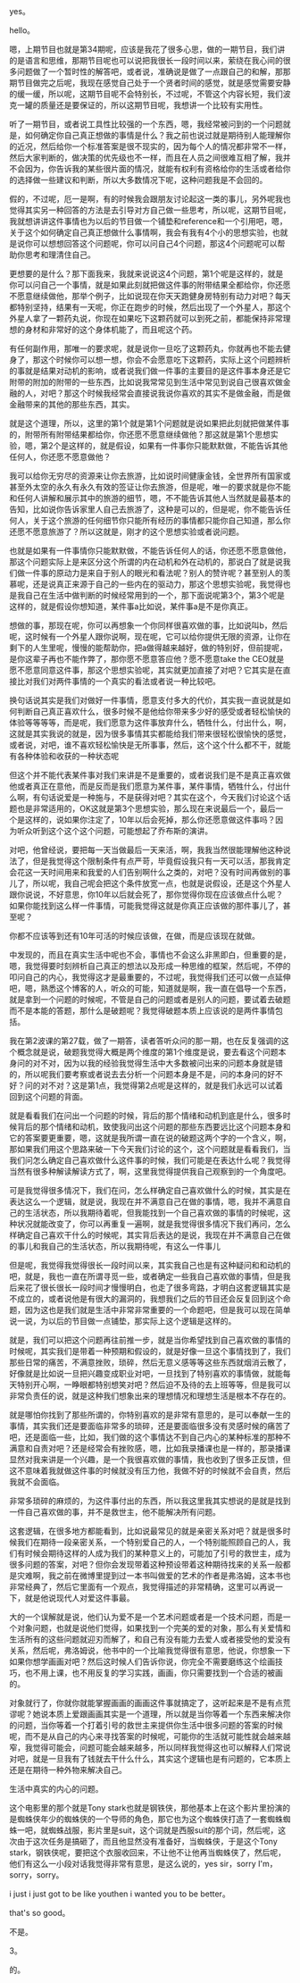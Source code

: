 yes。

hello。

嗯，上期节目也就是第34期呢，应该是我花了很多心思，做的一期节目，我们讲的是语言和思维，那期节目呢也可以说把我很长一段时间以来，萦绕在我心间的很多问题做了一个暂时性的解答吧，或者说，准确说是做了一点跟自己的和解，那那期节目做完之后呢，我现在感觉自己处于一个贤者时间的感觉，就是感觉需要安静的缓一缓，所以呢，这期节目呢不会特别长，不过呢，不管这个内容长短，我们波克一罐的质量还是要保证的，所以这期节目呢，我想讲一个比较有实用性。

听了一期节目，或者说工具性比较强的一个东西，嗯，我经常被问到的一个问题就是，如何确定你自己真正想做的事情是什么？我之前也说过就是期待别人能理解你的近况，然后给你一个标准答案是很不现实的，因为每个人的情况都非常不一样，然后大家判断的，做决策的优先级也不一样，而且在人员之间很难互相了解，我并不会因为，你告诉我的某些很片面的情况，就能有权利有资格给你的生活或者给你的选择做一些建议和判断，所以大多数情况下呢，这种问题我是不会回的。

假的，不过呢，厄一是啊，有的时候我会跟朋友讨论起这一类的事儿，另外呢我也觉得其实另一种回答的方法是去引导对方自己做一些思考，所以呢，这期节目呢，我就想讲讲这件事情也为以后的节目做一个铺垫和reference和一个引用吧，嗯，关于这个如何确定自己真正想做什么事情啊，我会有我有4个小的思想实验，也就是说你可以想想回答这个问题呢，你可以问自己4个问题，那这4个问题呢可以帮助你思考和理清住自己。

更想要的是什么？那下面我来，我就来说说这4个问题，第1个呢是这样的，就是你可以问自己一个事情，就是如果此刻就把做这件事的附带结果全都给你，你还愿不愿意继续做他，那举个例子，比如说现在你天天跑健身房特别有动力对吧？每天都特别坚持，结果有一天呢，你正在跑步的时候，然后出现了一个外星人，那这个外星人拿了一颗药丸说，你现在如果吃下这颗药就可以到死之前，都能保持非常理想的身材和非常好的这个身体机能了，而且呢这个药。

有任何副作用，那唯一的要求呢，就是说你一旦吃了这颗药丸，你就再也不能去健身了，那这个时候你可以想一想，你会不会愿意吃下这颗药，实际上这个问题辨析的事就是结果对动机的影响，或者说我们做一件事的主要目的是这件事本身还是它附带的附加的附带的一些东西，比如说我常常见到生活中常见到说自己很喜欢做金融的人，对吧？那这个时候我经常会直接说我说你喜欢的其实不是做金融，而是做金融带来的其他的那些东西，其实。

就是这个道理，所以，这里的第1个就是第1个问题就是说如果把此刻就把做某件事的，附带所有附带结果都给你，你还愿不愿意继续做他？那这就是第1个思想实验，嗯，第2个是这样的，就是假设，如果有一件事你只能默默做，不能告诉其他任何人，你还愿不愿意做他？

我可以给你无穷尽的资源来让你去旅游，比如说时间健康金钱，全世界所有国家或甚至外太空的永久有永久有效的签证让你去旅游，但是呢，唯一的要求就是你不能和任何人讲解和展示其中的旅游的细节，嗯，不不能告诉其他人当然就是最基本的告知，比如说你告诉家里人自己去旅游了，这种是可以的，但是呢，你不能告诉任何人，关于这个旅游的任何细节你只能所有经历的事情都只能你自己知道，那么你还愿不愿意旅游了？所以这就是，刚才的这个思想实验或者说问题。

也就是如果有一件事情你只能默默做，不能告诉任何人的话，你还愿不愿意做他，那这个问题实际上是来区分这个所谓的内在动机和外在动机的，那说白了就是说我们做一件事的原动力是来自于别人的眼光和看法呢？别人的赞许呢？甚至别人的羡慕呢，还是说真正来源于自己的一些内在的驱动力，那这个思想实验呢，我觉得也是我自己在生活中做判断的时候经常用到的一个，那下面说呢第3个，第3个呢是这样的，就是假设你想知道，某件事a比如说，某件事a是不是你真正。

想做的事，那现在呢，你可以再想象一个你同样很喜欢做的事，比如说叫b，然后呢，这时候有一个外星人跟你说啊，现在呢，它可以给你提供无限的资源，让你在剩下的人生里呢，慢慢的能帮助你，把a做得越来越好，做的特别好，但前提呢，是你这辈子再也不能作弊了，那你愿不愿意答应他？愿不愿意take the CEO就是愿不愿意同意这件事，那这个思想实验呢，其实就更加直接了对吧？它其实是在直接比对我们对两件事情的一个真实的看法或者说一种比较吧。

换句话说其实是我们对做好一件事情，愿意支付多大的代价，其实我一直说就是如何判断自己真正喜欢什么，很多时候不是他给你带来多少好的感受或者轻松愉快的体验等等等等，而是呢，我们愿意为这件事放弃什么，牺牲什么，付出什么，啊，这就是其实我说的就是，因为很多事情其实都能给我们带来很轻松很愉快的感觉，或者说，对吧，谁不喜欢轻松愉快是无所事事，然后，这个这个什么都不干，就能有各种体验和收获的一种状态呢

但这个并不能代表某件事对我们来讲是不是重要的，或者说我们是不是真正喜欢做他或者真正在意他，而是反而是我们愿意为某件事，某件事情，牺牲什么，付出什么啊，有句话说爱是一种施与，不是获得对吧？其实在这个，今天我们讨论这个话题也是非常适用的，OK这就是第3个思想实验，那么现在来说最后一个，最后一个是这样的，说如果你注定了，10年以后会死掉，那么你还愿意做这件事吗？因为听众听到这个这个这个问题，可能想起了乔布斯的演讲。

对吧，他曾经说，要把每一天当做最后一天来活，啊，我我当然很能理解他这种说法了，但是我觉得这个限制条件有点严苛，毕竟假设我只有一天可以活，那我肯定会花这一天时间用来和我爱的人们告别啊什么之类的，对吧？没有时间再做别的事儿了，所以呢，我自己呢会把这个条件放宽一点，也就是说假设，还是这个外星人跟你说说，不好意思，你10年以后就会死了，那你觉得你现在应该做点什么呢？如果你能找到这么样一件事情，可能我觉得这就是你真正应该做的那件事儿了，甚至呢？

你都不应该等到还有10年可活的时候应该做，在做，而是应该现在就做。

中发现的，而且在真实生活中呢也不会，事情也不会这么非黑即白，但重要的是，嗯，我觉得要时刻辨析自己真正的想法以及形成一种思维的框架，然后呢，不停的叩问自己的内心，我觉得这才是最重要的，不过呢，我觉得我们还可以做一点延伸吧，嗯，熟悉这个博客的人，听众的可能，知道就是啊，我一直在倡导一个东西，就是拿到一个问题的时候呢，不管是自己的问题或者是别人的问题，要试着去破题而不是本能的答题，那什么是破题呢？我觉得破题本质上应该说的是两件事情包括。

我在第2波课的第27载，做了一期答，读者答听众问的那一期，也在反复强调的这个概念就是说，破题我觉得大概是两个维度的第1个维度是说，要去看这个问题本身问的对不对，因为以我的经验我觉得生活中大多数被问出来的问题本身就是错的，所以呢我们要考察或者说去去分析一个问题本身是不是，问的本身问的好不好？问的对不对？这是第1点，我觉得第2点呢是这样的，就是我们永远可以试着回到这个问题的背面。

就是看看我们在问出一个问题的时候，背后的那个情绪和动机到底是什么，很多时候背后的那个情绪和动机，致使我问出这个问题的那些东西要远比这个问题本身和它的答案要更重要，嗯，这就是我所谓一直在说的破题这两个字的一个含义，啊，那如果我们用这个思路来破一下今天我们讨论的这个，这个问题就是看看我们，当我们问怎么确定自己喜欢做什么这件事的时候，我们可能是在表达什么呢？我觉得当然有很多种解读解读方式了，啊，这里我觉得提供我自己观察到的一个角度吧。

可是我觉得很多情况下，我们在问，怎么样确定自己喜欢做什么的时候，其实是在表达这么一个逻辑，就是说，我现在并不满意自己在做的事情，嗯，我并不满意自己的生活状态，所以我期待着呢，但我能找到一个自己喜欢做的事情的时候呢，这种状况就能改变了，你可以再重复一遍啊，就是我觉得很多情况下我们再问，怎么样确定自己喜欢干什么的时候呢，其实背后表达的是说，我现在并不满意自己在做的事儿和我自己的生活状态，所以我期待呢，有这么一件事儿

但是呢，我觉得我觉得很长一段时间以来，其实我自己也是有这种疑问和和动机的吧，就是，我也一直在所谓寻觅一些，或者确定一些我自己喜欢做的事情，但是我后来花了很长很长一段时间才慢慢明白，也走了很多弯路，才明白这套逻辑其实是不成立的，或者说他是有很大的漏洞的，我想我们之后的节目还会反复回到这个命题，因为这也是我们就是生活中非常非常重要的一个命题吧，但是我可以现在简单说一说，为以后的节目做一点铺垫，那实际上这个逻辑是这样的。

就是，我们可以把这个问题再往前推一步，就是当你希望找到自己喜欢做的事情的时候呢，其实我们是带着一种预期和假设的，就是好像一旦这个事情找到了，我们那些日常的痛苦，不满意挫败，琐碎，然后无意义感等等这些东西就烟消云散了，好像就是比如说一旦把兴趣变成职业对吧，一旦找到了特别喜欢的事情做，就能每天特别开心啊，一睁眼都特别想笑对吧？然后迫不及待的去上班等等，但是我可以非常负责任的说，就是这种我们想象出来的理想情况和理想生活是根本不存在的。

就是哪怕你找到了那些所谓的，你特别喜欢的是非常有意思的，是可以奉献一生的事情，其实我们还是要面临非常多的琐碎，还是要面临很多没有灵感时候的痛苦了吧，还是面临一些，比如，我们做的这个事情达不到自己内心的某种标准的那种不满意和自责对吧？还是经常会有挫败感，嗯，比如我录播课也是一样的，那录播课显然对我来讲是一个兴趣，是一个我很喜欢做的事情，我也收到了很多正反馈，但这不意味着我就做这件事的时候就没有压力他，我做不好的时候就不会自责，然后我就不会面临。

非常多琐碎的麻烦的，为这件事付出的东西，所以我这里我其实想说的是就是找到一件自己喜欢做的事，并不是救世主，他不能解决所有问题。

这套逻辑，在很多地方都能看到，比如说最常见的就是亲密关系对吧？就是很多时候我们在期待一段亲密关系，一个特别爱自己的人，一个特别能照顾自己的人，我们有时候会期待这样的人成为我们的某种意义上的，可能加了引号的救世主，成为很多问题的答案，对吧？但你会发现带着这种预设带着这种期待找来的关系一般都是灾难啊，我之前在微博里提到过一本书叫做爱的艺术的作者是弗洛姆，这本书也非常经典了，然后它里面有一个观点，我觉得描述的非常精确，这里可以再说一下，就是他说现代人对爱这件事最。

大的一个误解就是说，他们认为爱不是一个艺术问题或者是一个技术问题，而是一个对象问题，也就是说他们觉得，如果找到一个完美的爱的对象，那么有关爱情和生活所有的这些问题就迎刃而解了，和自己有没有能力去爱人或者接受他的爱没有关系，然后呢，弗洛姆说，他书中的一个比喻我觉得很有意思，他说，你想象一下如果你想学画画对吧？然后这时候人们告诉你说，你完全不需要磨练这个绘画技巧，也不用上课，也不用反复的学习实践，画画，你只需要找到一个合适的被画的。

对象就行了，你就你就能掌握画画的画画这件事就搞定了，这听起来是不是有点荒谬呢？她说本质上爱跟画画其实是一个道理，所以就是当你等着一个东西来解决你的问题，当你等着一个打着引号的救世主来提供你生活中很多问题的答案的时候呢，而不是从自己的内心来寻找答案的时候呢，可能你的生活就可能性就会越来越窄，我觉得可能会，问题可能会越来越多，所以同样我觉得这也可以解释人们常说对吧，就是一旦我有了钱就去干什么什么，其实这个逻辑也是有问题的，它本质上还是在期待一种外物来解决自己。

生活中真实的内心的问题。

这个电影里的那个就是Tony stark也就是钢铁侠，那他基本上在这个影片里扮演的是蜘蛛侠年少的蜘蛛侠的一个导师的角色，那它也为这个蜘蛛侠打造了一套蜘蛛蜘蛛一吧，就蜘蛛战服，影片里是suit，这个词就是西服suit的那个词，然后呢，这次由于这次任务是搞砸了，而且他显然没有准备好，当蜘蛛侠，于是这个Tony stark，钢铁侠呢，要把这个衣服收回来，不让他不让他再当蜘蛛侠了，然后呢，他们有这么一小段对话我觉得非常有意思，是这么说的，yes sir，sorry I'm，sorry，sorry。

i just i just got to be like youthen i wanted you to be better。

that's so good。





不是。

3。

的。

